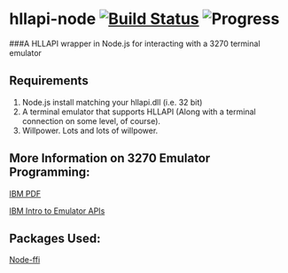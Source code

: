 hllapi-node  [![Build Status](https://travis-ci.org/Chris-Cullins/hllapi-node.svg?branch=master)](https://travis-ci.org/Chris-Cullins/hllapi-node)  ![Progress](http://progressed.io/bar/49)
===========


###A HLLAPI wrapper in Node.js for interacting with a 3270 terminal emulator


Requirements
------------
1. Node.js install matching your hllapi.dll (i.e. 32 bit)
2. A terminal emulator that supports HLLAPI (Along with a terminal connection on some level, of course). 
3. Willpower. Lots and lots of willpower.

More Information on 3270 Emulator Programming:
----------------------------------------------
[IBM PDF](http://publib.boulder.ibm.com/infocenter/pcomhelp/v5r9/topic/com.ibm.pcomm.doc/books/pdf/emulator_programmingV58.pdf)

[IBM Intro to Emulator APIs](http://publib.boulder.ibm.com/infocenter/pcomhelp/v5r9/index.jsp?topic=/com.ibm.pcomm.doc/books/html/emulator_programming06.htm)


Packages Used:
--------------

[Node-ffi](https://github.com/rbranson/node-ffi)


